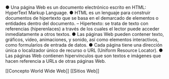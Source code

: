  ● Una página Web es un documento electrónico escrito en HTML: HyperText Markup Language. 
 ● HTML es un lenguaje para construir documentos de hipertexto que se basa en el demarcado de elementos o entidades dentro del documento. – Hipertexto: se trata de texto con referencias (hiperenlaces) a través de los cuales el lector puede acceder inmediatamente a otros textos. 
 ● Las páginas Web pueden contener texto, gráficos, video, animaciones, y sonido, así como elementos interactivos, como formularios de entrada de datos. 
 ● Cada página tiene una dirección única o localizador único de recurso o URL (Uniform Resource Locator). 
 ● Las páginas Web contienen hipervínculos que son textos e imágenes que hacen referencia a URLs de otras páginas Web.
 
[[Concepto World Wide Web]]
[[Sitios Web]]
